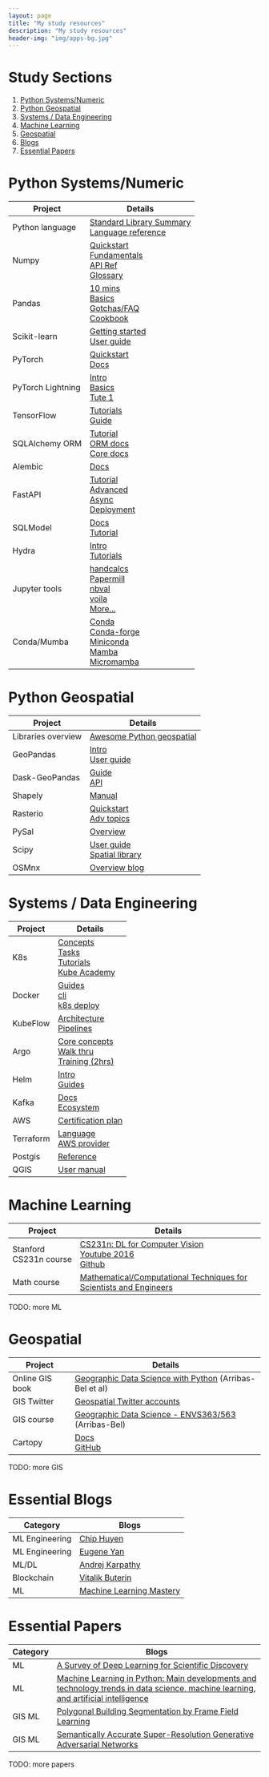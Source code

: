 ```yaml
---
layout: page
title: "My study resources"
description: "My study resources"
header-img: "img/apps-bg.jpg"
---
```


<style>
    a { text-decoration: underline; }
</style>
<!-- []()<br />[]() -->


# Study Sections
1. [Python Systems/Numeric](#python-systems)
2. [Python Geospatial](#python-gis)
3. [Systems / Data Engineering](#engineering)
4. [Machine Learning](#ml)
5. [Geospatial](#gis)
6. [Blogs](#blogs)
7. [Essential Papers](#papers)


<a name="python-systems"></a>
# Python Systems/Numeric

| Project           | Details                                                                                                                                                                                                                                                                                                                                                    |
|-------------------|------------------------------------------------------------------------------------------------------------------------------------------------------------------------------------------------------------------------------------------------------------------------------------------------------------------------------------------------------------|
| Python language   | [Standard Library Summary](https://www.awesomepython.org/docs.html)<br />[Language reference](https://docs.python.org/3/reference/index.html)                                                                                                                                                                                                              |
| Numpy             | [Quickstart](https://numpy.org/doc/stable/user/quickstart.html)<br />[Fundamentals](https://numpy.org/doc/stable/user/basics.html)<br />[API Ref](https://numpy.org/devdocs/reference/index.html)<br/>[Glossary](https://numpy.org/doc/stable/glossary.html)                                                                                               |
| Pandas            | [10 mins](https://pandas.pydata.org/pandas-docs/stable/user_guide/10min.html)<br />[Basics](https://pandas.pydata.org/pandas-docs/stable/user_guide/basics.html)<br />[Gotchas/FAQ](https://pandas.pydata.org/pandas-docs/stable/user_guide/gotchas.html)<br />[Cookbook](https://pandas.pydata.org/pandas-docs/stable/user_guide/cookbook.html)           |
| Scikit-learn      | [Getting started](https://scikit-learn.org/stable/getting_started.html)<br />[User guide](https://scikit-learn.org/stable/user_guide.html)<br />                                                                                                                                                                                                           |
| PyTorch           | [Quickstart](https://pytorch.org/tutorials/beginner/basics/quickstart_tutorial.html)<br />[Docs](https://pytorch.org/docs/stable/index.html)                                                                                                                                                                                                               |
| PyTorch Lightning | [Intro](https://pytorch-lightning.readthedocs.io/en/latest/starter/introduction.html)<br />[Basics](https://pytorch-lightning.readthedocs.io/en/latest/levels/core_skills.html)<br />[Tute 1](https://pytorch-lightning.readthedocs.io/en/latest/notebooks/course_UvA-DL/01-introduction-to-pytorch.html)                                                  |
| TensorFlow        | [Tutorials](https://www.tensorflow.org/tutorials)<br />[Guide](https://www.tensorflow.org/guide)                                                                                                                                                                                                                                                           |
| SQLAlchemy ORM    | [Tutorial](https://docs.sqlalchemy.org/en/14/tutorial/index.html)<br />[ORM docs](https://docs.sqlalchemy.org/en/14/orm/index.html)<br />[Core docs](https://docs.sqlalchemy.org/en/14/core/index.html)                                                                                                                                                    |
| Alembic           | [Docs](https://alembic.sqlalchemy.org/en/latest/)                                                                                                                                                                                                                                                                                                          |
| FastAPI           | [Tutorial](https://fastapi.tiangolo.com/tutorial/)<br />[Advanced](https://fastapi.tiangolo.com/advanced/)<br />[Async](https://fastapi.tiangolo.com/async/)<br />[Deployment](https://fastapi.tiangolo.com/deployment/)                                                                                                                                   |
| SQLModel          | [Docs](https://sqlmodel.tiangolo.com/)<br />[Tutorial](https://sqlmodel.tiangolo.com/tutorial/create-db-and-table/)                                                                                                                                                                                                                                        |
| Hydra             | [Intro](https://hydra.cc/docs/intro/)<br />[Tutorials](https://hydra.cc/docs/tutorials/intro/)                                                                                                                                                                                                                                                             |
| Jupyter tools     | [handcalcs](https://github.com/connorferster/handcalcs)<br />[Papermill](https://papermill.readthedocs.io/en/latest/)<br />[nbval](https://github.com/computationalmodelling/nbval)<br />[voila](https://github.com/voila-dashboards/voila)<br />[More...](https://www.awesomepython.org/?q=jupyter)                                                       |
| Conda/Mumba       | [Conda](https://docs.conda.io/projects/conda/en/latest/)<br />[Conda-forge](https://conda-forge.org/docs/user/introduction.html)<br />[Miniconda](https://docs.conda.io/en/latest/miniconda.html)<br />[Mamba](https://github.com/mamba-org/mamba)<br />[Micromamba](https://github.com/mamba-org/mamba/blob/master/docs/source/user_guide/micromamba.rst) |


<a name="python-gis"></a>
# Python Geospatial

| Project            | Details                                                                                                                                                |
|--------------------|--------------------------------------------------------------------------------------------------------------------------------------------------------|
| Libraries overview | [Awesome Python geospatial](https://www.awesomepython.org/app.html?q=geo)                                                                              |
| GeoPandas          | [Intro](https://geopandas.org/en/stable/getting_started/introduction.html)<br />[User guide](https://geopandas.org/en/stable/docs/user_guide.html)     |
| Dask-GeoPandas     | [Guide](https://dask-geopandas.readthedocs.io/en/stable/guide.html)<br />[API](https://dask-geopandas.readthedocs.io/en/stable/api.html)               |
| Shapely            | [Manual](https://shapely.readthedocs.io/en/latest/manual.html)                                                                                         |
| Rasterio           | [Quickstart](https://rasterio.readthedocs.io/en/latest/quickstart.html)<br />[Adv topics](https://rasterio.readthedocs.io/en/latest/topics/index.html) |
| PySal              | [Overview](http://pysal.org/pysal/api.html)                                                                                                            |
| Scipy              | [User guide](https://docs.scipy.org/doc/scipy/tutorial/index.html)<br />[Spatial library](https://docs.scipy.org/doc/scipy/tutorial/spatial.html)      |
| OSMnx              | [Overview blog](https://geoffboeing.com/2016/11/osmnx-python-street-networks/)                                                                         |                                                                                                                                                                                                                                                                                                                                |


<a name="engineering"></a>
# Systems / Data Engineering

| Project   | Details                                                                                                                                                                                                                             |
|-----------|-------------------------------------------------------------------------------------------------------------------------------------------------------------------------------------------------------------------------------------|
| K8s       | [Concepts](https://kubernetes.io/docs/concepts/)<br />[Tasks](https://kubernetes.io/docs/tasks/)<br />[Tutorials](https://kubernetes.io/docs/tutorials/)<br />[Kube Academy](https://kube.academy/courses)                          |
| Docker    | [Guides](https://docs.docker.com/get-started/)<br />[cli](https://docs.docker.com/engine/reference/commandline/cli/)<br />[k8s deploy](https://docs.docker.com/get-started/kube-deploy/)                                            |
| KubeFlow  | [Architecture](https://www.kubeflow.org/docs/started/architecture/)<br />[Pipelines](https://www.kubeflow.org/docs/components/pipelines/introduction/)                                                                              |
| Argo      | [Core concepts](https://argoproj.github.io/argo-workflows/workflow-concepts/)<br />[Walk thru](https://argoproj.github.io/argo-workflows/walk-through/)<br />[Training (2hrs)](https://argoproj.github.io/argo-workflows/training/) |
| Helm      | [Intro](https://helm.sh/docs/intro/using_helm/)<br />[Guides](https://helm.sh/docs/howto/)                                                                                                                                          |
| Kafka     | [Docs](https://kafka.apache.org/documentation/)<br />[Ecosystem](https://cwiki.apache.org/confluence/display/KAFKA/Ecosystem)                                                                                                       |
| AWS       | [Certification plan](https://docs.google.com/document/d/17D2PPbEKwLEpSmvEr-4eemtfMgjCiT1VmnQ_R2dkMIE/edit#heading=h.hns8txt42qra)<br />[]()                                                                                         |
| Terraform | [Language](https://www.terraform.io/language)<br />[AWS provider](https://registry.terraform.io/providers/hashicorp/aws/latest/docs)                                                                                                |
| Postgis   | [Reference](https://postgis.net/docs/manual-3.2/reference.html)                                                                                                                                                                     |
| QGIS      | [User manual](https://docs.qgis.org/3.22/en/docs/user_manual/)                                                                                                                                                                      |


<a name="ml"></a>
# Machine Learning

| Project                | Details                                                                                                                                                                                                                               |
|------------------------|---------------------------------------------------------------------------------------------------------------------------------------------------------------------------------------------------------------------------------------|
| Stanford CS231n course | [CS231n: DL for Computer Vision](http://vision.stanford.edu/teaching/cs231n/)<br />[Youtube 2016](https://www.youtube.com/playlist?list=PLkt2uSq6rBVctENoVBg1TpCC7OQi31AlC)<br />[Github](https://github.com/cs231n/cs231n.github.io) |
| Math course            | [Mathematical/Computational Techniques for Scientists and Engineers](https://primer-computational-mathematics.github.io/book/c_mathematics/intro.html)                                                                                |

TODO: more ML

<a name="gis"></a>
# Geospatial

| Project                | Details                                                                                                                           |
|------------------------|-----------------------------------------------------------------------------------------------------------------------------------|
| Online GIS book        | [Geographic Data Science with Python](https://geographicdata.science/book/intro.html) (Arribas-Bel et al)                         |
| GIS Twitter            | [Geospatial Twitter accounts](https://twitter.com/i/lists/1517735762246377472)                                                    |
| GIS course             | [Geographic Data Science - ENVS363/563](https://darribas.org/gds_course/content/overview.html) (Arribas-Bel)                      |
| Cartopy                | [Docs](https://scitools.org.uk/cartopy/docs/latest/getting_started/index.html)<br />[GitHub](https://github.com/SciTools/cartopy) |

TODO: more GIS


<a name="blogs"></a>
# Essential Blogs

| Category       | Blogs                                                                 |
|----------------|-----------------------------------------------------------------------|
| ML Engineering | [Chip Huyen](https://huyenchip.com/blog/)                             |
| ML Engineering | [Eugene Yan](https://eugeneyan.com/writing/)                          |
| ML/DL          | [Andrej Karpathy](http://karpathy.github.io/)                         |
| Blockchain     | [Vitalik Buterin](https://vitalik.ca/)                                |
| ML             |  [Machine Learning Mastery](https://machinelearningmastery.com/blog/) |


<a name="papers"></a>
# Essential Papers

| Category | Blogs                                                                                                                                                                  |
|----------|------------------------------------------------------------------------------------------------------------------------------------------------------------------------|
| ML       | [A Survey of Deep Learning for Scientific Discovery](https://arxiv.org/abs/2003.11755)                                                                                 |
| ML       | [Machine Learning in Python: Main developments and technology trends in data science, machine learning, and artificial intelligence](https://arxiv.org/abs/2002.04803) |
| GIS ML   | [Polygonal Building Segmentation by Frame Field Learning](https://arxiv.org/abs/2004.14875)                                                                            |
| GIS ML   | [Semantically Accurate Super-Resolution Generative Adversarial Networks](https://arxiv.org/abs/2205.08659)                                                             |

TODO: more papers
